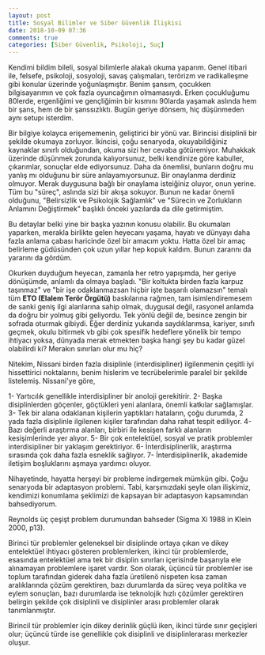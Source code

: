 ```yaml
---
layout: post
title: Sosyal Bilimler ve Siber Güvenlik İlişkisi
date: 2018-10-09 07:36
comments: true
categories: [Siber Güvenlik, Psikoloji, Suç]
---
```


Kendimi bildim bileli, sosyal bilimlerle alakalı okuma yaparım. Genel itibari ile, felsefe, psikoloji, sosyoloji, savaş çalışmaları, terörizm ve radikalleşme gibi konular üzerinde yoğunlaşmıştır. Benim şansım, çocukken bilgisayarımın ve çok fazla oyuncağımın olmamasıydı. Erken çocukluğumu 80lerde, ergenliğimi ve gençliğimin bir kısmını 90larda yaşamak aslında hem bir şans, hem de bir şanssızlıktı. Bugün geriye dönsem, hiç düşünmeden aynı setupı isterdim.
 
 <!--more-->

Bir bilgiye kolayca erişememenin, geliştirici bir yönü var. Birincisi disiplinli bir şekilde okumaya zorluyor. İkincisi, çoğu senaryoda, okuyabildiğiniz kaynaklar sınırlı olduğundan, okuma sizi her cevaba götüremiyor. Muhakkak üzerinde düşünmek zorunda kalıyorsunuz, belki kendinize göre kabuller, çıkarımlar, sonuçlar elde ediyorsunuz. Daha da önemlisi, bunların doğru mu yanlış mı olduğunu bir süre anlayamıyorsunuz. Bir onaylanma derdiniz olmuyor. Merak duygusuna bağlı bir onaylama isteiğiniz oluyor, onun yerine. Tüm bu "süreç", aslında sizi bir akışa sokuyor. Bunun ne kadar önemli olduğunu, "Belirsizlik ve Psikolojik Sağlamlık" ve "Sürecin ve Zorlukların Anlamını Değiştirmek" başlıklı önceki yazılarda da dile getirmiştim. 

Bu detaylar belki yine bir başka yazının konusu olabilir. Bu okumaları yaparken, merakla birlikte gelen heyecanı yaşama, hayatı ve dünyayı daha fazla anlama çabası haricinde özel bir amacım yoktu. Hatta özel bir amaç belirleme güdüsünden çok uzun yıllar hep kopuk kaldım. Bunun zararını da yararını da gördüm. 

Okurken duyduğum heyecan, zamanla her retro yapışımda, her geriye dönüşümde, anlamlı da olmaya başladı. "Bir koltukta birden fazla karpuz taşınmaz" ve "bir işe odaklanmazsan hiçbir işte başarılı olamazsın" temalı tüm **ETO (Elalem Terör Örgütü)** baskılarına rağmen, tam isimlendiremesem de sanki geniş ilgi alanlarına sahip olmak, duygusal değil, rasyonel anlamda da doğru bir yolmuş gibi geliyordu. Tek yönlü değil de, besince zengin bir sofrada oturmak gibiydi. Eğer derdiniz yukarıda saydıklarımsa, kariyer, sınıfı geçmek, okulu bitirmek vb gibi çok spesifik hedeflere yönelik bir tempo ihtiyacı yoksa, dünyada merak etmekten başka hangi şey bu kadar güzel olabilirdi ki? Merakın sınırları olur mu hiç?

Nitekim, Nissani birden fazla disiplinle (interdisipliner) ilgilenmenin çeşitli iyi hissettirici noktalarını, benim hislerim ve tecrübelerimle paralel bir şekilde listelemiş. Nissani'ye göre, 

1- Yartıcılık genellikle interdisipliner bir anoloji gerekitirir. 
2- Başka disiplinlerden göçenler, göçtükleri yeni alanlara, önemli katkılar sağlamışlar.
3- Tek bir alana odaklanan kişilerin yaptıkları hataların, çoğu durumda, 2 yada fazla disiplinle ilgilenen kişiler tarafından daha rahat tespit ediliyor.
4- Bazı değerli araştırma alanları, birbiri ile kesişen farklı alanların kesişimlerinde yer alıyor. 
5- Bir çok entelektüel, sosyal ve pratik problemler interdisipliner bir yaklaşım gerektiriyor. 
6- İnterdisiplinerlik, araştırma sırasında çok daha fazla esneklik sağlıyor.
7- İnterdisiplinerlik, akademide iletişim boşluklarını aşmaya yardımcı oluyor.

Nihayetinde, hayatta herşeyi bir probleme indirgemek mümkün gibi. Çoğu senaryoda bir adaptasyon problemi. Tabi, karşımızdaki şeyle olan ilişkimiz, kendimizi konumlama şeklimizi de kapsayan bir adaptasyon kapsamından bahsediyorum. 

Reynolds üç çeşişt problem durumundan bahseder (Sigma Xi 1988 in Klein 2000, p13). 

Birinci tür problemler geleneksel bir disiplinde ortaya çıkan ve dikey entelektüel ihtiyacı gösteren problemlerken, ikinci tür problemlerde, esasında entelektüel ama tek bir disiplin sınırları içerisinde başarıyla ele alınamayan problemlere işaret vardır. Son olarak, üçüncü tür problemler ise toplum tarafından giderek daha fazla üretilenö nispeten kısa zaman aralıklarında çözüm gerektiren, bazı durumlarda da süreç veya politika ve eylem sonuçları, bazı durumlarda ise teknolojik hızlı çözümler gerektiren belirgin şekilde çok disiplinli ve disiplinler arası problemler olarak tanımlanmıştır. 

Birincil tür problemler için dikey derinlik güçlü iken, ikinci türde sınır geçişleri olur; üçüncü türde ise genellikle çok disiplinli ve disiplinlerarası merkezler oluşur. 



